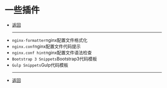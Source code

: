 # 一些插件

- [返回](README.md)
  ***
- `nginx-formatter`nginx配置文件格式化
- `nginx.conf`nginx配置文件代码提示
- `nginx.conf hint`nginx配置文件语法检查
- `Bootstrap 3 Snippets`Bootstrap3代码模板
- `Gulp Snippets`Gulp代码模板
  ***
- [返回](README.md)
